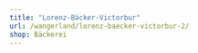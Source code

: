 ```yaml
---
title: "Lorenz-Bäcker-Victorbur"
url: /wangerland/lorenz-baecker-victorbur-2/
shop: Bäckerei
---
```

